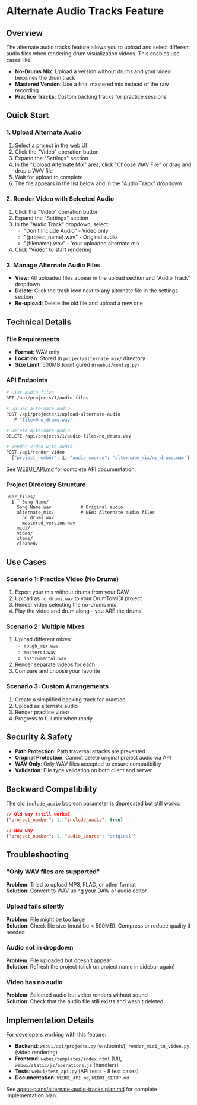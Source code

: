 # Alternate Audio Tracks Feature

## Overview

The alternate audio tracks feature allows you to upload and select different audio files when rendering drum visualization videos. This enables use cases like:

- **No-Drums Mix**: Upload a version without drums and your video becomes the drum track
- **Mastered Version**: Use a final mastered mix instead of the raw recording
- **Practice Tracks**: Custom backing tracks for practice sessions

## Quick Start

### 1. Upload Alternate Audio

1. Select a project in the web UI
2. Click the "Video" operation button
3. Expand the "Settings" section
4. In the "Upload Alternate Mix" area, click "Choose WAV File" or drag and drop a WAV file
5. Wait for upload to complete
6. The file appears in the list below and in the "Audio Track" dropdown

### 2. Render Video with Selected Audio

1. Click the "Video" operation button
2. Expand the "Settings" section
3. In the "Audio Track" dropdown, select:
   - "Don't Include Audio" - Video only
   - "{project_name}.wav" - Original audio
   - "{filename}.wav" - Your uploaded alternate mix
4. Click "Video" to start rendering

### 3. Manage Alternate Audio Files

- **View**: All uploaded files appear in the upload section and "Audio Track" dropdown
- **Delete**: Click the trash icon next to any alternate file in the settings section
- **Re-upload**: Delete the old file and upload a new one

## Technical Details

### File Requirements

- **Format**: WAV only
- **Location**: Stored in `project/alternate_mix/` directory
- **Size Limit**: 500MB (configured in `webui/config.py`)

### API Endpoints

```bash
# List audio files
GET /api/projects/1/audio-files

# Upload alternate audio
POST /api/projects/1/upload-alternate-audio
  -F "file=@no_drums.wav"

# Delete alternate audio
DELETE /api/projects/1/audio-files/no_drums.wav

# Render video with audio
POST /api/render-video
  {"project_number": 1, "audio_source": "alternate_mix/no_drums.wav"}
```

See [WEBUI_API.md](WEBUI_API.md) for complete API documentation.

### Project Directory Structure

```
user_files/
  1 - Song Name/
    Song Name.wav           # Original audio
    alternate_mix/          # NEW: Alternate audio files
      no_drums.wav
      mastered_version.wav
    midi/
    video/
    stems/
    cleaned/
```

## Use Cases

### Scenario 1: Practice Video (No Drums)

1. Export your mix without drums from your DAW
2. Upload as `no_drums.wav` to your DrumToMIDI project
3. Render video selecting the no-drums mix
4. Play the video and drum along - you ARE the drums!

### Scenario 2: Multiple Mixes

1. Upload different mixes:
   - `rough_mix.wav`
   - `mastered.wav`
   - `instrumental.wav`
2. Render separate videos for each
3. Compare and choose your favorite

### Scenario 3: Custom Arrangements

1. Create a simplified backing track for practice
2. Upload as alternate audio
3. Render practice video
4. Progress to full mix when ready

## Security & Safety

- **Path Protection**: Path traversal attacks are prevented
- **Original Protection**: Cannot delete original project audio via API
- **WAV Only**: Only WAV files accepted to ensure compatibility
- **Validation**: File type validation on both client and server

## Backward Compatibility

The old `include_audio` boolean parameter is deprecated but still works:

```json
// Old way (still works)
{"project_number": 1, "include_audio": true}

// New way
{"project_number": 1, "audio_source": "original"}
```

## Troubleshooting

### "Only WAV files are supported"

**Problem**: Tried to upload MP3, FLAC, or other format  
**Solution**: Convert to WAV using your DAW or audio editor

### Upload fails silently

**Problem**: File might be too large  
**Solution**: Check file size (must be < 500MB). Compress or reduce quality if needed

### Audio not in dropdown

**Problem**: File uploaded but doesn't appear  
**Solution**: Refresh the project (click on project name in sidebar again)

### Video has no audio

**Problem**: Selected audio but video renders without sound  
**Solution**: Check that the audio file still exists and wasn't deleted

## Implementation Details

For developers working with this feature:

- **Backend**: `webui/api/projects.py` (endpoints), `render_midi_to_video.py` (video rendering)
- **Frontend**: `webui/templates/index.html` (UI), `webui/static/js/operations.js` (handlers)
- **Tests**: `webui/test_api.py` (API tests - 8 test cases)
- **Documentation**: `WEBUI_API.md`, `WEBUI_SETUP.md`

See [agent-plans/alternate-audio-tracks.plan.md](agent-plans/alternate-audio-tracks.plan.md) for complete implementation plan.
